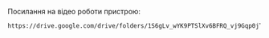 Посилання на відео роботи пристрою:
```bash
https://drive.google.com/drive/folders/1S6gLv_wYK9PTSlXv6BFRQ_vj9Gqp0jT1?usp=sharing
```
